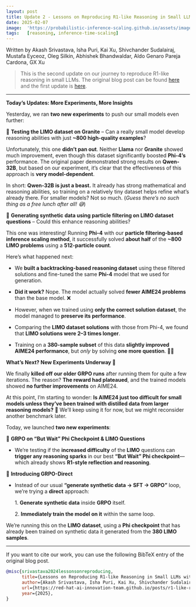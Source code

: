 ```yaml
---
layout: post
title: Update 2 - Lessons on Reproducing R1-like Reasoning in Small LLMs without using DeepSeek-R1-Zero (or its derivatives)
date: 2025-02-07
image:  'https://probabilistic-inference-scaling.github.io/assets/images/process_video_cover.jpg'
tags:   [reasoning, inference-time-scaling]
---
```


Written by Akash Srivastava, Isha Puri, Kai Xu, Shivchander Sudalairaj, Mustafa Eyceoz, Oleg Silkin, Abhishek Bhandwaldar, Aldo Genaro Pareja Cardona, GX Xu

> This is the second update on our journey to reproduce R1-like reasoning in small LLMs.
> The original blog post can be found [here](https://red-hat-ai-innovation-team.github.io/posts/r1-like-reasoning) and the first update is [here](https://red-hat-ai-innovation-team.github.io/posts/r1-like-reasoning-update-1).

---

**Today’s Updates: More Experiments, More Insights**

Yesterday, we ran **two new experiments** to push our small models even further:

🔹 **Testing the LIMO dataset on Granite** – Can a really small model develop reasoning abilities with just **\~800 high-quality examples**?

Unfortunately, this one **didn’t pan out**. Neither **Llama** nor **Granite** showed much improvement, even though this dataset significantly boosted **Phi-4’s** performance. The original paper demonstrated strong results on **Qwen-32B**, but based on our experiment, it’s clear that the effectiveness of this approach is **very model-dependent**.

In short: **Qwen-32B is just a beast.** It already has strong mathematical and reasoning abilities, so training on a relatively tiny dataset helps refine what’s already there. For smaller models? Not so much. (*Guess there’s no such thing as a free lunch after all\! 😅*)

🔹 **Generating synthetic data using particle filtering on LIMO dataset questions** – Could this enhance reasoning abilities?

This one was interesting\! Running **Phi-4** with our **particle filtering-based inference scaling method**, it successfully solved **about half** of the **\~800 LIMO problems** using a **512-particle count**.

Here’s what happened next:

* We **built a backtracking-based reasoning dataset** using these filtered solutions and fine-tuned the same **Phi-4** model that we used for generation.

* **Did it work?** Nope. The model actually solved **fewer AIME24 problems** than the base model. ❌

* However, when we trained using **only the correct solution dataset**, the model managed to **preserve its performance**.

* Comparing the **LIMO dataset solutions** with those from Phi-4, we found that **LIMO solutions were 2–3 times longer**.

* Training on a **380-sample subset** of this data **slightly improved AIME24 performance**, but *only* by solving **one more question**. 🤷‍♂️

**What’s Next? New Experiments Underway 🚀**

We finally **killed off our older GRPO runs** after running them for quite a few iterations. The reason? **The reward had plateaued**, and the trained models showed **no further improvements** on AIME24.

At this point, I’m starting to wonder: **Is AIME24 just too difficult for small models unless they’ve been trained with distilled data from larger reasoning models?** 🤔 We’ll keep using it for now, but we might reconsider another benchmark later.

Today, we launched **two new experiments**:

🔹 **GRPO on “But Wait” Phi Checkpoint & LIMO Questions**

* We’re testing if the **increased difficulty** of the **LIMO** questions can **trigger any reasoning sparks** in our best **“But Wait” Phi checkpoint**—which already shows **R1-style reflection and reasoning**.

🔹 **Introducing GRPO-Direct**

* Instead of our usual **“generate synthetic data → SFT → GRPO”** loop, we’re trying a **direct** approach:

	1\.	**Generate synthetic data** inside **GRPO** itself.

	2\.	**Immediately train the model on it** within the same loop.

We’re running this on the **LIMO dataset**, using a **Phi checkpoint** that has already been trained on synthetic data it generated from the **380 LIMO samples**.

---

If you want to cite our work, you can use the following BibTeX entry of the original blog post.

```bibtex
@misc{srivastava2024lessonsonreproducing,  
      title={Lessons on Reproducing R1-like Reasoning in Small LLMs without using DeepSeek-R1-Zero (or its derivatives)},  
      author={Akash Srivastava, Isha Puri, Kai Xu, Shivchander Sudalairaj, Mustafa Eyceoz, Oleg Silkin, Abhishek Bhandwaldar, Aldo Genaro Pareja Cardona and GX Xu},  
      url={https://red-hat-ai-innovation-team.github.io/posts/r1-like-reasoning},  
      year={2025},  
}  
```